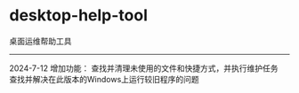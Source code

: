 # desktop-help-tool
桌面运维帮助工具
________________________
2024-7-12
增加功能：
    查找并清理未使用的文件和快捷方式，并执行维护任务</br>
    查找并解决在此版本的Windows上运行较旧程序的问题
